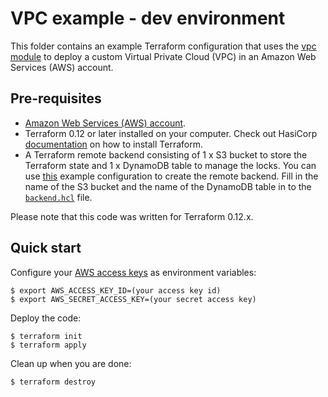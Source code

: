 # VPC example - dev environment

This folder contains an example Terraform configuration that uses the [vpc module](../../modules/networking/vpc) to deploy a custom Virtual Private Cloud (VPC) in an Amazon Web Services (AWS) account.

## Pre-requisites

* [Amazon Web Services (AWS) account](http://aws.amazon.com/).
* Terraform 0.12 or later installed on your computer. Check out HasiCorp [documentation](https://learn.hashicorp.com/terraform/azure/install) on how to install Terraform.
* A Terraform remote backend consisting of 1 x S3 bucket to store the Terraform state and 1 x DynamoDB table to manage the locks. You can use [this](../../../../examples/standalone/tfstate-remote-backend-aws) example configuration to create the remote backend. Fill in the name of the S3 bucket and the name of the DynamoDB table in to the [`backend.hcl`](../../../../backend.hcl) file.

Please note that this code was written for Terraform 0.12.x.

## Quick start

Configure your [AWS access 
keys](http://docs.aws.amazon.com/general/latest/gr/aws-sec-cred-types.html#access-keys-and-secret-access-keys) as 
environment variables:

```
$ export AWS_ACCESS_KEY_ID=(your access key id)
$ export AWS_SECRET_ACCESS_KEY=(your secret access key)
```

Deploy the code:

```
$ terraform init
$ terraform apply
```

Clean up when you are done:

```
$ terraform destroy
```
